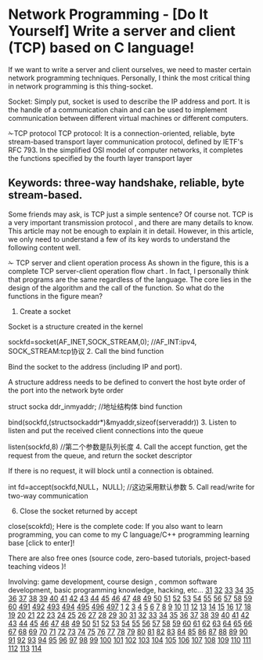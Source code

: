 Network Programming - [Do It Yourself] Write a server and client (TCP) based on C language!
==
If we want to write a server and client ourselves, we need to master certain network programming techniques. Personally, I think the most critical thing in network programming is this thing-socket.

Socket: Simply put, socket is used to describe the IP address and port. It is the handle of a communication chain and can be used to implement communication between different virtual machines or different computers.

✁TCP protocol
TCP protocol: It is a connection-oriented, reliable, byte stream-based transport layer communication protocol, defined by IETF's RFC 793. In the simplified OSI model of computer networks, it completes the functions specified by the fourth layer transport layer

Keywords: three-way handshake, reliable, byte stream-based.
--
Some friends may ask, is TCP just a simple sentence? Of course not. TCP is a very important transmission protocol , and there are many details to know. This article may not be enough to explain it in detail. However, in this article, we only need to understand a few of its key words to understand the following content well.

✁ TCP server and client operation process
As shown in the figure, this is a complete TCP server-client operation flow chart . In fact, I personally think that programs are the same regardless of the language. The core lies in the design of the algorithm and the call of the function. So what do the functions in the figure mean?

1. Create a socket

Socket is a structure created in the kernel

sockfd=socket(AF_INET,SOCK_STREAM,0);   //AF_INT:ipv4, SOCK_STREAM:tcp协议
2. Call the bind function

Bind the socket to the address (including IP and port).

A structure address needs to be defined to convert the host byte order of the port into the network byte order

struct socka ddr_inmyaddr;  //地址结构体 
bind function

bind(sockfd,(structsockaddr*)&myaddr,sizeof(serveraddr))
3. Listen to listen and put the received client connections into the queue

listen(sockfd,8)  //第二个参数是队列长度 
4. Call the accept function, get the request from the queue, and return the socket descriptor

If there is no request, it will block until a connection is obtained.

int fd=accept(sockfd,NULL，NULL);  //这边采用默认参数 
5. Call read/write for two-way communication

6. Close the socket returned by accept

close(scokfd);
Here is the complete code:
If you also want to learn programming, you can come to my C language/C++ programming learning base [click to enter]!

There are also free ones (source code, zero-based tutorials, project-based teaching videos )!

Involving: game development, course design , common software development, basic programming knowledge, hacking, etc...
[31](https://chigua57.pages.dev/31/)
[32](https://chigua57.pages.dev/32/)
[33](https://chigua57.pages.dev/33/)
[34](https://chigua57.pages.dev/34/)
[35](https://chigua57.pages.dev/35/)
[36](https://chigua57.pages.dev/36/)
[37](https://chigua57.pages.dev/37/)
[38](https://chigua57.pages.dev/38/)
[39](https://chigua57.pages.dev/39/)
[40](https://chigua57.pages.dev/40/)
[41](https://chigua57.pages.dev/41/)
[42](https://chigua57.pages.dev/42/)
[43](https://chigua57.pages.dev/43/)
[44](https://chigua57.pages.dev/44/)
[45](https://chigua57.pages.dev/45/)
[46](https://chigua57.pages.dev/46/)
[47](https://chigua57.pages.dev/47/)
[48](https://chigua57.pages.dev/48/)
[49](https://chigua57.pages.dev/49/)
[50](https://chigua57.pages.dev/50/)
[51](https://chigua57.pages.dev/51/)
[52](https://chigua57.pages.dev/52/)
[53](https://chigua57.pages.dev/53/)
[54](https://chigua57.pages.dev/54/)
[55](https://chigua57.pages.dev/55/)
[56](https://chigua57.pages.dev/56/)
[57](https://chigua57.pages.dev/57/)
[58](https://chigua57.pages.dev/58/)
[59](https://chigua57.pages.dev/59/)
[60](https://chigua57.pages.dev/60/)
[491](https://heiliaozhan6.pages.dev/491/)
[492](https://heiliaozhan6.pages.dev/492/)
[493](https://heiliaozhan6.pages.dev/493/)
[494](https://heiliaozhan6.pages.dev/494/)
[495](https://heiliaozhan6.pages.dev/495/)
[496](https://heiliaozhan6.pages.dev/496/)
[497](https://heiliaozhan6.pages.dev/497/)
[1](https://heiliaozhan4.pages.dev/1/)
[2](https://heiliaozhan4.pages.dev/2/)
[3](https://heiliaozhan4.pages.dev/3/)
[4](https://heiliaozhan4.pages.dev/4/)
[5](https://heiliaozhan4.pages.dev/5/)
[6](https://heiliaozhan4.pages.dev/6/)
[7](https://heiliaozhan4.pages.dev/7/)
[8](https://heiliaozhan4.pages.dev/8/)
[9](https://heiliaozhan4.pages.dev/9/)
[10](https://heiliaozhan4.pages.dev/10/)
[11](https://heiliaozhan4.pages.dev/11/)
[12](https://heiliaozhan4.pages.dev/12/)
[13](https://heiliaozhan4.pages.dev/13/)
[14](https://heiliaozhan4.pages.dev/14/)
[15](https://heiliaozhan4.pages.dev/15/)
[16](https://heiliaozhan4.pages.dev/16/)
[17](https://heiliaozhan4.pages.dev/17/)
[18](https://heiliaozhan4.pages.dev/18/)
[19](https://heiliaozhan4.pages.dev/19/)
[20](https://heiliaozhan4.pages.dev/20/)
[21](https://heiliaozhan4.pages.dev/21/)
[22](https://heiliaozhan4.pages.dev/22/)
[23](https://heiliaozhan4.pages.dev/23/)
[24](https://heiliaozhan4.pages.dev/24/)
[25](https://heiliaozhan4.pages.dev/25/)
[26](https://heiliaozhan4.pages.dev/26/)
[27](https://heiliaozhan4.pages.dev/27/)
[28](https://heiliaozhan4.pages.dev/28/)
[29](https://heiliaozhan4.pages.dev/29/)
[30](https://heiliaozhan4.pages.dev/30/)
[31](https://heiliaozhan4.pages.dev/31/)
[32](https://heiliaozhan4.pages.dev/32/)
[33](https://heiliaozhan4.pages.dev/33/)
[34](https://heiliaozhan4.pages.dev/34/)
[35](https://heiliaozhan4.pages.dev/35/)
[36](https://heiliaozhan4.pages.dev/36/)
[37](https://heiliaozhan4.pages.dev/37/)
[38](https://heiliaozhan4.pages.dev/38/)
[39](https://heiliaozhan4.pages.dev/39/)
[40](https://heiliaozhan4.pages.dev/40/)
[41](https://heiliaozhan4.pages.dev/41/)
[42](https://heiliaozhan4.pages.dev/42/)
[43](https://heiliaozhan4.pages.dev/43/)
[44](https://heiliaozhan4.pages.dev/44/)
[45](https://heiliaozhan4.pages.dev/45/)
[46](https://heiliaozhan4.pages.dev/46/)
[47](https://heiliaozhan4.pages.dev/47/)
[48](https://heiliaozhan4.pages.dev/48/)
[49](https://heiliaozhan4.pages.dev/49/)
[50](https://heiliaozhan4.pages.dev/50/)
[51](https://heiliaozhan4.pages.dev/51/)
[52](https://heiliaozhan4.pages.dev/52/)
[53](https://heiliaozhan4.pages.dev/53/)
[54](https://heiliaozhan4.pages.dev/54/)
[55](https://heiliaozhan4.pages.dev/55/)
[56](https://heiliaozhan4.pages.dev/56/)
[57](https://heiliaozhan4.pages.dev/57/)
[58](https://heiliaozhan4.pages.dev/58/)
[59](https://heiliaozhan4.pages.dev/59/)
[60](https://heiliaozhan4.pages.dev/60/)
[61](https://heiliaozhan4.pages.dev/61/)
[62](https://heiliaozhan4.pages.dev/62/)
[63](https://heiliaozhan4.pages.dev/63/)
[64](https://heiliaozhan4.pages.dev/64/)
[65](https://heiliaozhan4.pages.dev/65/)
[66](https://heiliaozhan4.pages.dev/66/)
[67](https://heiliaozhan4.pages.dev/67/)
[68](https://heiliaozhan4.pages.dev/68/)
[69](https://heiliaozhan4.pages.dev/69/)
[70](https://heiliaozhan4.pages.dev/70/)
[71](https://heiliaozhan4.pages.dev/71/)
[72](https://heiliaozhan4.pages.dev/72/)
[73](https://heiliaozhan4.pages.dev/73/)
[74](https://heiliaozhan4.pages.dev/74/)
[75](https://heiliaozhan4.pages.dev/75/)
[76](https://heiliaozhan4.pages.dev/76/)
[77](https://heiliaozhan4.pages.dev/77/)
[78](https://heiliaozhan4.pages.dev/78/)
[79](https://heiliaozhan4.pages.dev/79/)
[80](https://heiliaozhan4.pages.dev/80/)
[81](https://heiliaozhan4.pages.dev/81/)
[82](https://heiliaozhan4.pages.dev/82/)
[83](https://heiliaozhan4.pages.dev/83/)
[84](https://heiliaozhan4.pages.dev/84/)
[85](https://heiliaozhan4.pages.dev/85/)
[86](https://heiliaozhan4.pages.dev/86/)
[87](https://heiliaozhan4.pages.dev/87/)
[88](https://heiliaozhan4.pages.dev/88/)
[89](https://heiliaozhan4.pages.dev/89/)
[90](https://heiliaozhan4.pages.dev/90/)
[91](https://heiliaozhan4.pages.dev/91/)
[92](https://heiliaozhan4.pages.dev/92/)
[93](https://heiliaozhan4.pages.dev/93/)
[94](https://heiliaozhan4.pages.dev/94/)
[95](https://heiliaozhan4.pages.dev/95/)
[96](https://heiliaozhan4.pages.dev/96/)
[97](https://heiliaozhan4.pages.dev/97/)
[98](https://heiliaozhan4.pages.dev/98/)
[99](https://heiliaozhan4.pages.dev/99/)
[100](https://heiliaozhan4.pages.dev/100/)
[101](https://heiliaozhan4.pages.dev/101/)
[102](https://heiliaozhan4.pages.dev/102/)
[103](https://heiliaozhan4.pages.dev/103/)
[104](https://heiliaozhan4.pages.dev/104/)
[105](https://heiliaozhan4.pages.dev/105/)
[106](https://heiliaozhan4.pages.dev/106/)
[107](https://heiliaozhan4.pages.dev/107/)
[108](https://heiliaozhan4.pages.dev/108/)
[109](https://heiliaozhan4.pages.dev/109/)
[110](https://heiliaozhan4.pages.dev/110/)
[111](https://heiliaozhan4.pages.dev/111/)
[112](https://heiliaozhan4.pages.dev/112/)
[113](https://heiliaozhan4.pages.dev/113/)
[114](https://heiliaozhan4.pages.dev/114/)
